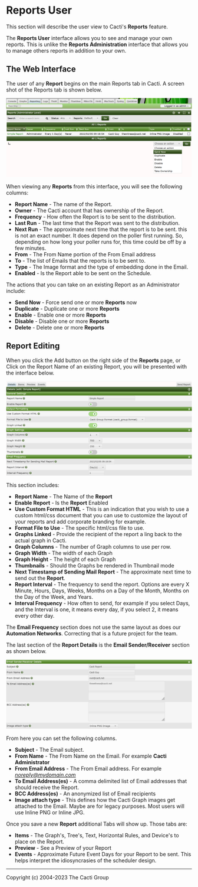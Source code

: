 # Reports User

This section will describe the user view to Cacti's **Reports** feature.

The **Reports User** interface allows you to see and manage your own reports.
This is unlike the **Reports Administration** interface that allows you to
manage others reports in addition to your own.

## The Web Interface

The user of any **Report** begins on the main Reports tab in Cacti.
A screen shot of the Reports tab is shown below.

![Reports User Tab](images/reports-admin-tab.png)

When viewing any **Reports** from this interface, you will see the following
columns:

- **Report Name** - The name of the Report.
- **Owner** - The Cacti account that has ownership of the Report.
- **Frequency** - How often the Report is to be sent to the distribution.
- **Last Run** - The last time that the Report was sent to the distribution.
- **Next Run** - The approximate next time that the report is to be sent.
  this is not an exact number.  It does depend on the poller first running.  So,
  depending on how long your poller runs for, this time could be off by a 
  few minutes.
- **From** - The From Name portion of the From Email address
- **To** - The list of Emails that the reports is to be sent to.
- **Type** - The Image format and the type of embedding done in the Email.
- **Enabled** - Is the Report able to be sent on the Schedule.

The actions that you can take on an existing Report as an Administrator include:

- **Send Now** - Force send one or more **Reports** now
- **Duplicate** - Duplicate one or more **Reports**
- **Enable** - Enable one or more **Reports**
- **Disable** - Disable one or more **Reports**
- **Delete** - Delete one or more **Reports**

## Report Editing

When you click the Add button on the right side of the **Reports** page, or Click on the Report Name of an existing Report, you will be presented with the interface below.

![Reports User Edit](images/reports-edit-1.png)

This section includes:

- **Report Name** - The Name of the **Report**
- **Enable Report** - Is the **Report** Enabled
- **Use Custom Format HTML** - This is an indication that you wish to use a custom html/css
  document that you can use to customize the layout of your reports and add 
  corporate branding for example.
- **Format File to Use** - The specific html/css file to use.
- **Graphs Linked** - Provide the recipient of the report a ling back to the actual
  graph in Cacti.
- **Graph Columns** - The number of Graph columns to use per row.
- **Graph Width** - The width of each Graph
- **Graph Height** - The height of each Graph
- **Thumbnails** - Should the Graphs be rendered in Thumbnail mode
- **Next Timestamp of Sending Mail Report** - The approximate next time to send out the
  **Report**.
- **Report Interval** - The frequency to send the report.  Options are every X Minute, Hours, Days, Weeks, Months on a Day of the Month, Months on the Day of the Week, and Years.
- **Interval Frequency** - How often to send, for example if you select Days, and the Interval is one, it means every day, if you select 2, it means every other day.

The **Email Frequency** section does not use the same layout as does our **Automation Networks**.
Correcting that is a future project for the team.

The last section of the **Report Details** is the **Email Sender/Receiver** section as shown below.

![Reports Admin Edit](images/reports-edit-2.png)

From here you can set the following columns.

- **Subject** - The Email subject.
- **From Name** - The From Name on the Email.  For example **Cacti Administrator**
- **From Email Address** - The From Email address.  For example *noreply@mydomain.com*
- **To Email Address(es)** - A comma delimited list of Email addresses that should
  receive the Report.
- **BCC Address(es)** - An anonymized list of Email recipients
- **Image attach type** - This defines how the Cacti Graph images get attached to the
  Email.  Maybe are for legacy purposes.  Most users will use Inline PNG or Inline JPG.

Once you save a new **Report** additional Tabs will show up.  Those tabs are:

- **Items** - The Graph's, Tree's, Text, Horizontal Rules, and Device's to place on the Report.
- **Preview** - See a Preview of your Report
- **Events** - Approximate Future Event Days for your Report to be sent.  This helps interpret
  the idiosyncrasies of the scheduler design.

---
<copy>Copyright (c) 2004-2023 The Cacti Group</copy>
